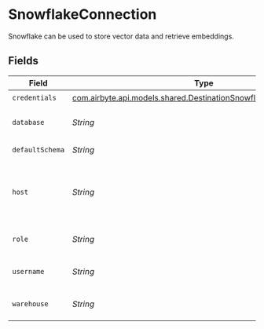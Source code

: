 # SnowflakeConnection

Snowflake can be used to store vector data and retrieve embeddings.


## Fields

| Field                                                                                                                               | Type                                                                                                                                | Required                                                                                                                            | Description                                                                                                                         | Example                                                                                                                             |
| ----------------------------------------------------------------------------------------------------------------------------------- | ----------------------------------------------------------------------------------------------------------------------------------- | ----------------------------------------------------------------------------------------------------------------------------------- | ----------------------------------------------------------------------------------------------------------------------------------- | ----------------------------------------------------------------------------------------------------------------------------------- |
| `credentials`                                                                                                                       | [com.airbyte.api.models.shared.DestinationSnowflakeCortexCredentials](../../models/shared/DestinationSnowflakeCortexCredentials.md) | :heavy_check_mark:                                                                                                                  | N/A                                                                                                                                 |                                                                                                                                     |
| `database`                                                                                                                          | *String*                                                                                                                            | :heavy_check_mark:                                                                                                                  | Enter the name of the database that you want to sync data into                                                                      | AIRBYTE_DATABASE                                                                                                                    |
| `defaultSchema`                                                                                                                     | *String*                                                                                                                            | :heavy_check_mark:                                                                                                                  | Enter the name of the default schema                                                                                                | AIRBYTE_SCHEMA                                                                                                                      |
| `host`                                                                                                                              | *String*                                                                                                                            | :heavy_check_mark:                                                                                                                  | Enter the account name you want to use to access the database. This is usually the identifier before .snowflakecomputing.com        | AIRBYTE_ACCOUNT                                                                                                                     |
| `role`                                                                                                                              | *String*                                                                                                                            | :heavy_check_mark:                                                                                                                  | Enter the role that you want to use to access Snowflake                                                                             | AIRBYTE_ROLE                                                                                                                        |
| `username`                                                                                                                          | *String*                                                                                                                            | :heavy_check_mark:                                                                                                                  | Enter the name of the user you want to use to access the database                                                                   | AIRBYTE_USER                                                                                                                        |
| `warehouse`                                                                                                                         | *String*                                                                                                                            | :heavy_check_mark:                                                                                                                  | Enter the name of the warehouse that you want to sync data into                                                                     | AIRBYTE_WAREHOUSE                                                                                                                   |